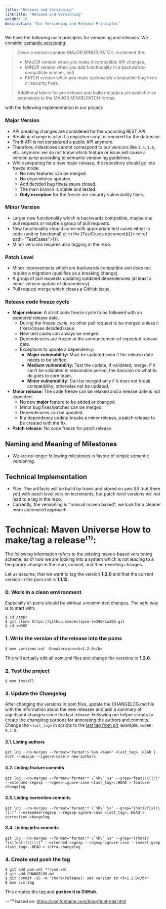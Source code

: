 ```yaml
---
title: "Release and Versioning"
linkTitle: "Release and Versioning"
weight: 10
description: "Our Versioning and Release Principles"
---
```


We have the following main principles for versioning and releases. We consider [semantic versioning](http://semver.org/):

> Given a version number MAJOR.MINOR.PATCH, increment the:
>
> - MAJOR version when you make incompatible API changes,
> - MINOR version when you add functionality in a backwards-compatible manner, and
> - PATCH version when you make backwards-compatible bug fixes or security fixes.
>
> Additional labels for pre-release and build metadata are available as extensions to the MAJOR.MINOR.PATCH format.

with the following implementation in our project:

### Major Version

* API breaking changes are considered for the upcoming REST API.
* Breaking change is *also* if a migration script is required for the database.
* Thrift API is not considered a public API anymore.
* Therefore, milestones cannot correspond to our versions like `1.4`, `1.5`, etc. anymore: we do not know which feature
  or issue will cause a version jump according to semantic versioning guidelines.
* While preparing for a new major release, the repository should go into freeze mode:
  * No new features can be merged.
  * No dependency updates.
  * Add decided bug fixes/issues closed.
  * The main branch is stable and tested.
  * **Only exception** for the freeze are security vulnerability fixes.

### Minor Version

* Larger new functionality which is backwards compatible, maybe one pull requests or maybe a group of pull requests.
* New functionality should come with appropriate test cases either in code (unit or functional) or in the
  [TestCases document]({{< relref path="TestCases">}}).
* Minor versions requires also tagging in the repo.

### Patch Level

* Minor improvements which are backwards compatible and does not require a migration (qualifies as a breaking change).
* A group of pull requests updating outdated dependencies (at least a minor version update of dependency).
* Pull request merge which closes a GitHub issue.

### Release code freeze cycle

* **Major release:** A strict code freeze cycle to be followed with an expected release date.
  * During the freeze cycle, no other pull request to be merged unless it fixes/closes decided issue.
  * New test cases can always be merged.
  * Dependencies are frozen at the announcement of expected release date.
  * Exceptions to update a dependency:
    * **Major vulnerability:** Must be updated even if the release date needs to be shifted.
    * **Medium vulnerability:** Test the update, if validated, merge. If it can't be validated in reasonable period, the
      decision on what to do goes to core team.
    * **Minor vulnerability:** Can be merged only if it does not break compatibility, otherwise not be updated.
* **Minor release:** The code freeze can be relaxed and a release date is not expected.
  * No new **major** feature to be added or changed.
  * Minor bug fixes/patches can be merged.
  * Dependencies can be updated.
  * If a dependency update breaks a minor release, a patch release to be created with the fix.
* **Patch release:** No code freeze for patch release.

## Naming and Meaning of Milestones

* We are no longer following milestones in favour of simple semantic versioning.

## Technical Implementation

* Plan: The artifacts will be build by travis and stored on aws S3 (not there yet) with patch level version increments, but patch level versions will not lead to a tag in the repo.
* Currently, the versioning is "manual maven based", we look for a cleaner more automated approach.

# Technical: Maven Universe How to make/tag a release⁽¹⁾:

The following information refers to the existing maven-based versioning scheme, as of now we are looking into a system
which is not leading to a temporary change in the repo, commit, and then reverting changes.

Let us assume, that we want to tag the version **1.2.0** and that the current version in the pom.xml is **1.1.13**.

### 0. Work in a clean environment
Especially all poms should be without uncommitted changes. The safe way is to start with:
```shell
$ cd /tmp/
$ git clone https://github.com/eclipse-sw360/sw360.git
$ cd sw360
``` 

### 1. Write the version of the release into the poms
```shell
$ mvn versions:set -DnewVersion=<b>1.2.0</b>
```
This will actually edit all pom.xml files and change the versions to **1.2.0**.

### 2. Test the project
```shell
$ mvn install
```

### 3. Update the Changelog

After changing the versions in pom files, update the CHANGELOG.md file with the information about the new releases and
add a summary of significant changes since the last release. Following are helper scripts to create the changelog
portions for annotating the authors and commits. Change the `<last_tag>` in scripts to the
[last tag from git](https://github.com/eclipse-sw360/sw360/tags), example: `sw360-9.2.0`.

#### 3.1. Listing authors
```shell
git log --no-merges --format="format:> %an <%ae>" <last_tag>..HEAD | sort --unique --ignore-case > new-authors
```

#### 3.2. Listing feature commits
```shell
git log --no-merges --format="format:* \`%h\` %s" --grep="feat(\\(|:)" --extended-regexp --regexp-ignore-case <last_tag>..HEAD > feature-changelog
```

#### 3.3. Listing correction commits
```shell
git log --no-merges --format="format:* \`%h\` %s" --grep="(hot)?fix(\\(|:)" --extended-regexp --regexp-ignore-case <last_tag>..HEAD > correction-changelog
```

#### 3.4. Listing infra commits
```shell
git log --no-merges --format="format:* \`%h\` %s" --grep="((hot)?fix|feat)(\\(|:)" --extended-regexp --regexp-ignore-case --invert-grep <last_tag>..HEAD > infra-changelog
```

### 4. Create and push the tag
```shell
$ git add pom.xml **/pom.xml
$ git add CHANGELOG.md
$ git commit -sS -m "chore(release): set version to <b>1.2.0</b>"
$ mvn scm:tag
```
This creates the tag and **pushes it to GitHub**.

--
⁽¹⁾ based on: https://axelfontaine.com/blog/final-nail.html
